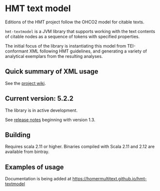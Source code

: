 # HMT text model

Editions of the HMT project follow the OHCO2 model for citable texts.

`hmt-textmodel` is a JVM library that supports working with the text contents of citable nodes as a sequence of tokens with specified properties.

The initial focus of the library is instantiating this model from TEI-conformant XML following HMT guidelines, and generating a variety of analytical exemplars from the resulting analyses.


## Quick summary of XML usage


See the [project wiki](https://github.com/homermultitext/hmt-textmodel/wiki).

## Current version: 5.2.2

The library is in active development.

See [release notes](releases.md) beginning with version 1.3.


## Building

Requires scala 2.11 or higher.  Binaries compiled with Scala 2.11 and 2.12 are available from bintray.

## Examples of usage

Documentation is being added at <https://homermultitext.github.io/hmt-textmodel>
